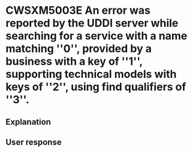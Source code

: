 # CWSXM5003E An error was reported  by the UDDI server while searching for a service with a name matching ''0'', provided by a business with a key of ''1'', supporting technical models with keys of ''2'', using find qualifiers of ''3''.

## Explanation

## User response